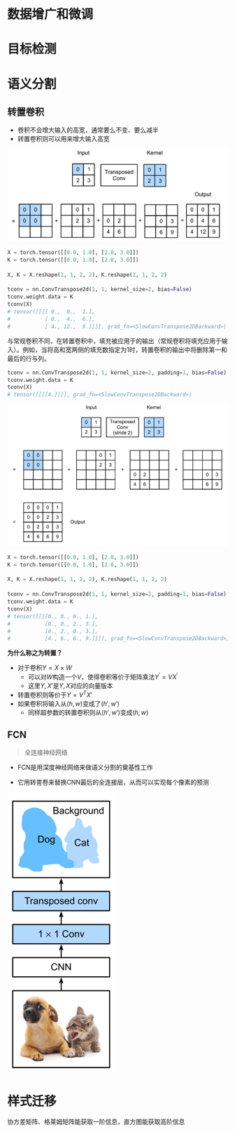 # 数据增广和微调

# 目标检测

# 语义分割

## 转置卷积

+ 卷积不会增大输入的高宽，通常要么不变、要么减半
+ 转置卷积则可以用来增大输入高宽

![image-20220130152055853](img/image-20220130152055853.png)

```python
X = torch.tensor([[0.0, 1.0], [2.0, 3.0]])
K = torch.tensor([[0.0, 1.0], [2.0, 3.0]])

X, K = X.reshape(1, 1, 2, 2), K.reshape(1, 1, 2, 2)

tconv = nn.ConvTranspose2d(1, 1, kernel_size=2, bias=False)
tconv.weight.data = K
tconv(X)
# tensor([[[[ 0.,  0.,  1.],
#           [ 0.,  4.,  6.],
#           [ 4., 12.,  9.]]]], grad_fn=<SlowConvTranspose2DBackward>)
```

与常规卷积不同，在转置卷积中，填充被应用于的输出（常规卷积将填充应用于输入）。例如，当将高和宽两侧的填充数指定为1时，转置卷积的输出中将删除第⼀和最后的行与列。

```python
tconv = nn.ConvTranspose2d(1, 1, kernel_size=2, padding=1, bias=False)
tconv.weight.data = K
tconv(X)
# tensor([[[[4.]]]], grad_fn=<SlowConvTranspose2DBackward>)
```



![image-20220130152126449](img/image-20220130152126449.png)

```python
X = torch.tensor([[0.0, 1.0], [2.0, 3.0]])
K = torch.tensor([[0.0, 1.0], [2.0, 3.0]])

X, K = X.reshape(1, 1, 2, 2), K.reshape(1, 1, 2, 2)

tconv = nn.ConvTranspose2d(1, 1, kernel_size=2, padding=1, bias=False)
tconv.weight.data = K
tconv(X)
# tensor([[[[0., 0., 0., 1.],
#           [0., 0., 2., 3.],
#           [0., 2., 0., 3.],
#           [4., 6., 6., 9.]]]], grad_fn=<SlowConvTranspose2DBackward>)
```

**为什么称之为转置？**

+ 对于卷积$Y=X\times W$
  + 可以对$W$构造一个$V$，使得卷积等价于矩阵乘法$Y^{'}= V X^{'}$
  + 这里$Y,X'$是$Y,X$对应的向量版本
+ 转置卷积则等价于$Y=V^TX'$
+ 如果卷积将输入从$(h,w)$变成了$(h', w')$
  + 同样超参数的转置卷积则从$(h',w')$变成$(h, w)$

## FCN

> 全连接神经网络

+ FCN是用深度神经网络来做语义分割的奠基性工作

+ 它用转詈卷来替换CNN最后的全连接层，从而可以实现每个像素的预测

![image-20220130154306910](img/image-20220130154306910.png)

# 样式迁移

协方差矩阵、格莱姆矩阵能获取一阶信息，直方图能获取高阶信息

